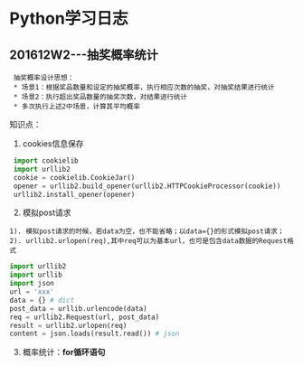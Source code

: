 # Python学习日志

## **201612W2---抽奖概率统计**
```
 抽奖概率设计思想：
 * 场景1：根据奖品数量和设定的抽奖概率，执行相应次数的抽奖，对抽奖结果进行统计
 * 场景2：执行超出奖品数量的抽奖次数，对结果进行统计
 * 多次执行上述2中场景，计算其平均概率
```
 知识点：
 1. cookies信息保存
```python
 import cookielib
 import urllib2
 cookie = cookielib.CookieJar()
 opener = urllib2.build_opener(urllib2.HTTPCookieProcessor(cookie))
 urllib2.install_opener(opener) 
```

 2. 模拟post请求
 ```
 1). 模拟post请求的时候，若data为空，也不能省略；以data={}的形式模拟post请求；
 2). urllib2.urlopen(req),其中req可以为基本url，也可是包含data数据的Request格式
 ```
 
 ```python
 import urllib2
 import urllib
 import json
 url = 'xxx'
 data = {} # dict
 post_data = urllib.urlencode(data)
 req = urllib2.Request(url, post_data)
 result = urllib2.urlopen(req)
 content = json.loads(result.read()) # json
 ```
 
 3. 概率统计：**for循环语句**


